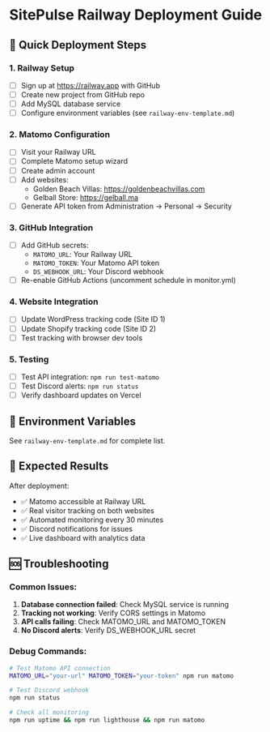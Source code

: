 # SitePulse Railway Deployment Guide

## 🚀 Quick Deployment Steps

### 1. Railway Setup
- [ ] Sign up at https://railway.app with GitHub
- [ ] Create new project from GitHub repo
- [ ] Add MySQL database service
- [ ] Configure environment variables (see `railway-env-template.md`)

### 2. Matomo Configuration
- [ ] Visit your Railway URL
- [ ] Complete Matomo setup wizard
- [ ] Create admin account
- [ ] Add websites:
  - Golden Beach Villas: https://goldenbeachvillas.com
  - Gelball Store: https://gelball.ma
- [ ] Generate API token from Administration → Personal → Security

### 3. GitHub Integration
- [ ] Add GitHub secrets:
  - `MATOMO_URL`: Your Railway URL
  - `MATOMO_TOKEN`: Your Matomo API token
  - `DS_WEBHOOK_URL`: Your Discord webhook
- [ ] Re-enable GitHub Actions (uncomment schedule in monitor.yml)

### 4. Website Integration
- [ ] Update WordPress tracking code (Site ID 1)
- [ ] Update Shopify tracking code (Site ID 2)
- [ ] Test tracking with browser dev tools

### 5. Testing
- [ ] Test API integration: `npm run test-matomo`
- [ ] Test Discord alerts: `npm run status`
- [ ] Verify dashboard updates on Vercel

## 🔧 Environment Variables

See `railway-env-template.md` for complete list.

## 🎯 Expected Results

After deployment:
- ✅ Matomo accessible at Railway URL
- ✅ Real visitor tracking on both websites
- ✅ Automated monitoring every 30 minutes
- ✅ Discord notifications for issues
- ✅ Live dashboard with analytics data

## 🆘 Troubleshooting

### Common Issues:
1. **Database connection failed**: Check MySQL service is running
2. **Tracking not working**: Verify CORS settings in Matomo
3. **API calls failing**: Check MATOMO_URL and MATOMO_TOKEN
4. **No Discord alerts**: Verify DS_WEBHOOK_URL secret

### Debug Commands:
```bash
# Test Matomo API connection
MATOMO_URL="your-url" MATOMO_TOKEN="your-token" npm run matomo

# Test Discord webhook
npm run status

# Check all monitoring
npm run uptime && npm run lighthouse && npm run matomo
```